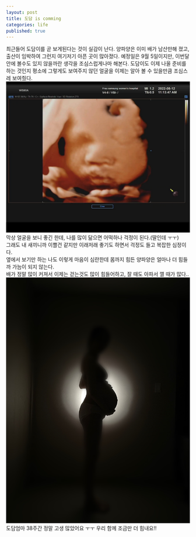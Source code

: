 ```yaml
---
layout: post
title: 도담 is comming
categories: life
published: true
---
```


  최근들어 도담이를 곧 보게된다는 것이 실감이 난다. 양파양은 이미 배가 남산만해 졌고, 출산이 임박하여 그런지 여기저기 
아픈 곳이 많아졌다.  예정일은 9월 5일이지만, 이번달 안에 볼수도 있지 않을까란 생각을 조심스럽게나마 해본다.
도담이도 이제 나올 준비를 하는 것인지 평소에 그렇게도 보여주지 않던 얼굴을 이제는 알아 볼 수 있을만큼  조심스레 보여줬다. 
![20220818_dodam_w37.jpg](/assets/images/20220818_dodam_w37.jpg)
  막상 얼굴을 보니 좋긴 한데, 나를 많이 닮으면 어떡하나 걱정이 된다.(딸인데 ㅜㅜ)  
그래도 내 새끼니까 이쁠건 같지만 이래저래 좋기도 하면서 걱정도 들고 복잡한 심정이다.  
옆에서 보기만 하는 나도 이렇게 마음이 심란한데 몸까지 힘든 양파양은 얼마나 더 힘들까 가늠이 되지 않는다.  
배가 정말 많이 커져서 이제는 걷는것도 많이 힘들어하고, 잘 때도 아파서 깰 때가 많다..   
![20220818_onion_w37.jpg](/assets/images/20220818_onion_w37.jpg)
  도담엄마 38주간 정말 고생 많았어요 ㅜㅜ 우리 함께 조금만 더 힘내요!!
